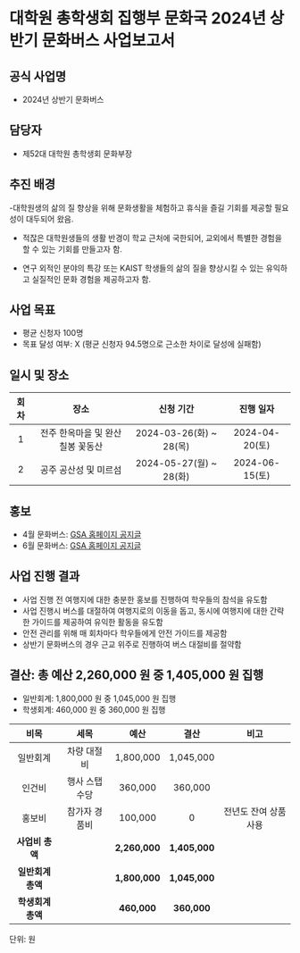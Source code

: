 대학원 총학생회 집행부 문화국 2024년 상반기 문화버스 사업보고서
===

## 공식 사업명
- 2024년 상반기 문화버스

## 담당자
- 제52대 대학원 총학생회 문화부장

## 추진 배경
-대학원생의 삶의 질 향상을 위해 문화생활을 체험하고 휴식을 즐길 기회를 제공할 필요성이 대두되어 왔음.

- 적잖은 대학원생들의 생활 반경이 학교 근처에 국한되어, 교외에서 특별한 경험을 할 수 있는 기회를 만들고자 함.

- 연구 외적인 분야의 특강 또는 KAIST 학생들의 삶의 질을 향상시킬 수 있는 유익하고 실질적인 문화 경험을 제공하고자 함.


## 사업 목표
- 평균 신청자 100명
- 목표 달성 여부: X (평균 신청자 94.5명으로 근소한 차이로 달성에 실패함)


## 일시 및 장소
|  **회차** |   **장소**   |   **신청 기간**   |   **진행 일자**   |
|:----------:|:------------:|:------------:|:------------:|
| 1 |전주 한옥마을 및 완산 칠봉 꽃동산|2024-03-26(화) ~ 28(목)|2024-04-20(토)| 
| 2 |공주 공산성 및 미르섬|2024-05-27(월) ~ 28(화)|2024-06-15(토)| 

## 홍보
- 4월 문화버스: [GSA 홈페이지 공지글](https://gsa.kaist.ac.kr/notice/239551)
- 6월 문화버스: [GSA 홈페이지 공지글](https://gsa.kaist.ac.kr/notice/244140)


## 사업 진행 결과
- 사업 진행 전 여행지에 대한 충분한 홍보를 진행하여 학우들의 참석을 유도함
- 사업 진행시 버스를 대절하여 여행지로의 이동을 돕고, 동시에 여행지에 대한 간략한 가이드를 제공하여 유익한 활동을 유도함
- 안전 관리를 위해 매 회차마다 학우들에게 안전 가이드를 제공함
- 상반기 문화버스의 경우 근교 위주로 진행하여 버스 대절비를 절약함


## 결산: 총 예산 2,260,000 원 중 1,405,000 원 집행
- 일반회계: 1,800,000 원 중 1,045,000 원 집행
- 학생회계: 460,000 원 중 360,000 원 집행

|  **비목** |   **세목**   | **예산** | **결산** |**비고**|
|:----------:|:------------:|:--------:|:--------:|:--------:|
|일반회계| 차량 대절비 | 1,800,000 | 1,045,000 ||
|인건비|행사 스탭 수당| 360,000| 360,000 ||
|홍보비 |참가자 경품비  |100,000 | 0 | 전년도 잔여 상품 사용 |
|   **사업비 총액**  |    | **2,260,000** | **1,405,000** ||
|   **일반회계 총액**  |   | **1,800,000** | **1,045,000** ||
|   **학생회계 총액**  |   |**460,000** | **360,000** ||


단위: 원
